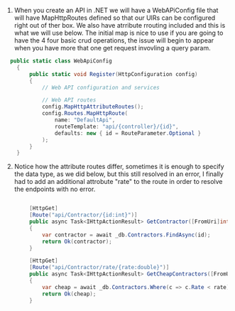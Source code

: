 1. When you create an API in .NET we  will have a WebAPiConfig file that will have MapHttpRoutes defined so that our UIRs can be configured right out of ther box. We also have atrribute rrouting included and this is what we will use below. The initial map is nice to use if you are going to have the 4 four basic crud operations, the issue will begin to appear when you have more that one get request invovling a query param.
```cs
  public static class WebApiConfig
    {
        public static void Register(HttpConfiguration config)
        {
            // Web API configuration and services

            // Web API routes
            config.MapHttpAttributeRoutes();
            config.Routes.MapHttpRoute(
                name: "DefaultApi",
                routeTemplate: "api/{controller}/{id}",
                defaults: new { id = RouteParameter.Optional }
            );
        }
    }
```
2. Notice how the attribute routes differ, sometimes it is enough to specify the data type,  as we did below, but this still resolved in an error, I finally had to add an additional attrobute "rate" to the route in order to resolve the endpoints with no error.
```cs

        [HttpGet]
        [Route("api/Contractor/{id:int}")]
        public async Task<IHttpActionResult> GetContractor([FromUri]int id)
        {
            var contractor = await _db.Contractors.FindAsync(id);
            return Ok(contractor);
        }

        [HttpGet]
        [Route("api/Contractor/rate/{rate:double}")]
        public async Task<IHttpActionResult> GetCheapContractors([FromUri]double rate)
        {
            var cheap = await _db.Contractors.Where(c => c.Rate < rate).ToListAsync();
            return Ok(cheap);
        }
```
